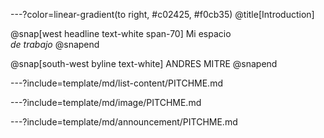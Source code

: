 ---?color=linear-gradient(to right, #c02425, #f0cb35)
@title[Introduction]

@snap[west headline text-white span-70]
Mi espacio<br>*de trabajo*
@snapend

@snap[south-west byline  text-white]
ANDRES MITRE
@snapend


---?include=template/md/list-content/PITCHME.md

---?include=template/md/image/PITCHME.md

---?include=template/md/announcement/PITCHME.md
